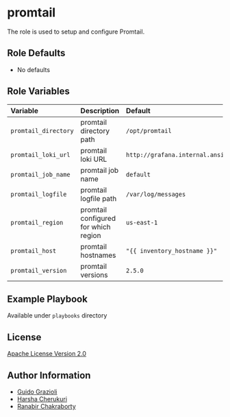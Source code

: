 promtail
========

The role is used to setup and configure Promtail.

<!--start argument_specs-->
Role Defaults
-------------

* No defaults

Role Variables
--------------

| Variable             | Description                          | Default                                                               |
|:---------------------|:-------------------------------------|:----------------------------------------------------------------------|
| `promtail_directory` | promtail directory path              | `/opt/promtail`                                                       |
| `promtail_loki_url`  | promtail loki URL                    | `http://grafana.internal.ansiblemiddleware.com:3100/loki/api/v1/push` |
| `promtail_job_name`  | promtail job name                    | `default`                                                             |
| `promtail_logfile`   | promtail logfile path                | `/var/log/messages`                                                   |
| `promtail_region`    | promtail configured for which region | `us-east-1`                                                           |
| `promtail_host`      | promtail hostnames                   | `"{{ inventory_hostname }}"`                                          |
| `promtail_version`   | promtail versions                    | `2.5.0`                                                               |

<!--end argument_specs-->

Example Playbook
----------------

Available under `playbooks` directory

License
-------

[Apache License Version 2.0](https://github.com/ansible-middleware/rhbk-ha-cluster/blob/main/LICENSE)

Author Information
------------------

* [Guido Grazioli](https://github.com/guidograzioli)
* [Harsha Cherukuri](https://github.com/hcherukuri)
* [Ranabir Chakraborty](https://github.com/RanabirChakraborty)
